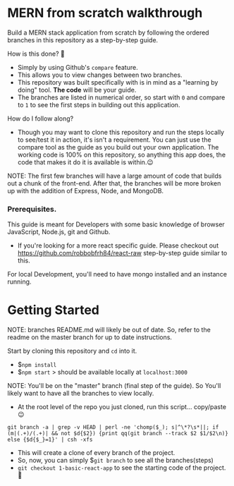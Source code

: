 # MERN from scratch walkthrough
Build a MERN stack application from scratch by following the ordered branches in this repository as a step-by-step guide.

How is this done? 🤨
- Simply by using Github's `compare` feature.
- This allows you to view changes between two branches.
- This repository was built specifically with is in mind as a "learning by doing" tool. **The code** will be your guide.
- The branches are listed in numerical order, so start with `0` and compare to `1` to see the first steps in building out this application.

How do I follow along?
- Though you may want to clone this repository and run the steps locally to see/test it in action, it's isn't a requirement. You can just use the compare tool as the guide as you build out your own application. The working code is 100% on this repository, so anything this app does, the code that makes it do it is available is within.😉

NOTE: The first few branches will have a large amount of code that builds out a chunk of the front-end. After that, the branches will be more broken up with the addition of Express, Node, and MongoDB.

### Prerequisites.

This guide is meant for Developers with some basic knowledge of browser JavaScript, Node.js, git and Github.
- If you're looking for a more react specific guide. Please checkout out https://github.com/robbobfrh84/react-raw step-by-step guide similar to this.

For local Development, you'll need to have mongo installed and an instance running.

# Getting Started

NOTE: branches README.md will likely be out of date. So, refer to the readme on the master branch for up to date instructions.

Start by cloning this repository and `cd` into it.
- $`npm install`
- $`npm start` > should be available locally at `localhost:3000`

NOTE: You'll be on the "master" branch (final step of the guide). So You'll likely want to have all the branches to view locally.
- At the root level of the repo you just cloned, run this script... copy/paste😉

```
git branch -a | grep -v HEAD | perl -ne 'chomp($_); s|^\*?\s*||; if (m|(.+)/(.+)| && not $d{$2}) {print qq(git branch --track $2 $1/$2\n)} else {$d{$_}=1}' | csh -xfs
```

- This will create a clone of every branch of the project.
- So, now, you can simply $`git branch` to see all the branches(steps)
- `git checkout 1-basic-react-app` to see the starting code of the project.🌟
